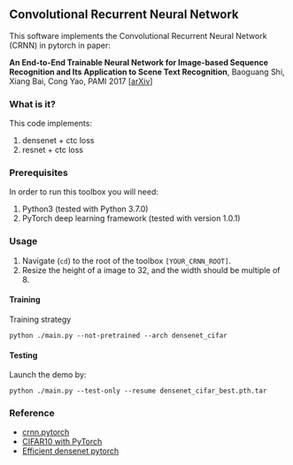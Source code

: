 ## Convolutional Recurrent Neural Network

This software implements the Convolutional Recurrent Neural Network (CRNN) in pytorch in paper:

**An End-to-End Trainable Neural Network for Image-based Sequence Recognition and Its Application to Scene Text Recognition**,
Baoguang Shi, Xiang Bai, Cong Yao,
PAMI 2017 [[arXiv](https://arxiv.org/abs/1507.05717)]

### What is it?

This code implements:

1. densenet + ctc loss
2. resnet + ctc loss

### Prerequisites

In order to run this toolbox you will need:

1. Python3 (tested with Python 3.7.0)
1. PyTorch deep learning framework (tested with version 1.0.1)

### Usage

1. Navigate (`cd`) to the root of the toolbox `[YOUR_CRNN_ROOT]`.
2. Resize the height of a image to 32, and the width should be multiple of 8.

#### Training

Training strategy
```
python ./main.py --not-pretrained --arch densenet_cifar
```

#### Testing

Launch the demo by:
```
python ./main.py --test-only --resume densenet_cifar_best.pth.tar
```

### Reference
- [crnn.pytorch](https://github.com/meijieru/crnn.pytorch)
- [CIFAR10 with PyTorch](https://github.com/kuangliu/pytorch-cifar)
- [Efficient densenet pytorch](https://github.com/gpleiss/efficient_densenet_pytorch)
